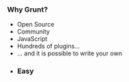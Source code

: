 <h3>Why Grunt?</h3>

<ul>
	<li>Open Source</li>
	<li>Community</li>
    <li>JavaScript</li>
	<li>Hundreds of plugins...</li>
	<li>... and it is possible to write your own</li>
	<li class="extra-spacing"><h3>Easy</h3></li>	
</ul>
